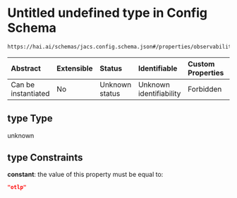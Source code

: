 # Untitled undefined type in Config Schema

```txt
https://hai.ai/schemas/jacs.config.schema.json#/properties/observability/properties/metrics/properties/destination/oneOf/1/properties/type
```



| Abstract            | Extensible | Status         | Identifiable            | Custom Properties | Additional Properties | Access Restrictions | Defined In                                                                                |
| :------------------ | :--------- | :------------- | :---------------------- | :---------------- | :-------------------- | :------------------ | :---------------------------------------------------------------------------------------- |
| Can be instantiated | No         | Unknown status | Unknown identifiability | Forbidden         | Allowed               | none                | [jacs.config.schema.json\*](../../schemas/jacs.config.schema.json "open original schema") |

## type Type

unknown

## type Constraints

**constant**: the value of this property must be equal to:

```json
"otlp"
```
